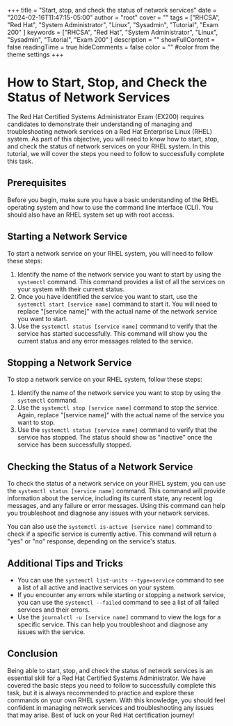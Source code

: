 +++
title = "Start, stop, and check the status of network services"
date = "2024-02-16T11:47:15-05:00"
author = "root"
cover = ""
tags = ["RHCSA", "Red Hat", "System Administrator", "Linux", "Sysadmin", "Tutorial", "Exam 200" ]
keywords = ["RHCSA", "Red Hat", "System Administrator", "Linux", "Sysadmin", "Tutorial", "Exam 200" ]
description = ""
showFullContent = false
readingTime = true
hideComments = false
color = "" #color from the theme settings
+++


# How to Start, Stop, and Check the Status of Network Services

The Red Hat Certified Systems Administrator Exam (EX200) requires candidates to demonstrate their understanding of managing and troubleshooting network services on a Red Hat Enterprise Linux (RHEL) system. As part of this objective, you will need to know how to start, stop, and check the status of network services on your RHEL system. In this tutorial, we will cover the steps you need to follow to successfully complete this task.

## Prerequisites

Before you begin, make sure you have a basic understanding of the RHEL operating system and how to use the command line interface (CLI). You should also have an RHEL system set up with root access.

## Starting a Network Service

To start a network service on your RHEL system, you will need to follow these steps:

1. Identify the name of the network service you want to start by using the `systemctl` command. This command provides a list of all the services on your system with their current status.
2. Once you have identified the service you want to start, use the `systemctl start [service name]` command to start it. You will need to replace "[service name]" with the actual name of the network service you want to start.
3. Use the `systemctl status [service name]` command to verify that the service has started successfully. This command will show you the current status and any error messages related to the service.

## Stopping a Network Service

To stop a network service on your RHEL system, follow these steps:

1. Identify the name of the network service you want to stop by using the `systemctl` command.
2. Use the `systemctl stop [service name]` command to stop the service. Again, replace "[service name]" with the actual name of the service you want to stop.
3. Use the `systemctl status [service name]` command to verify that the service has stopped. The status should show as "inactive" once the service has been successfully stopped.

## Checking the Status of a Network Service

To check the status of a network service on your RHEL system, you can use the `systemctl status [service name]` command. This command will provide information about the service, including its current state, any recent log messages, and any failure or error messages. Using this command can help you troubleshoot and diagnose any issues with your network services.

You can also use the `systemctl is-active [service name]` command to check if a specific service is currently active. This command will return a "yes" or "no" response, depending on the service's status.

## Additional Tips and Tricks

- You can use the `systemctl list-units --type=service` command to see a list of all active and inactive services on your system.
- If you encounter any errors while starting or stopping a network service, you can use the `systemctl --failed` command to see a list of all failed services and their errors.
- Use the `journalctl -u [service name]` command to view the logs for a specific service. This can help you troubleshoot and diagnose any issues with the service.

## Conclusion

Being able to start, stop, and check the status of network services is an essential skill for a Red Hat Certified Systems Administrator. We have covered the basic steps you need to follow to successfully complete this task, but it is always recommended to practice and explore these commands on your own RHEL system. With this knowledge, you should feel confident in managing network services and troubleshooting any issues that may arise. Best of luck on your Red Hat certification journey!